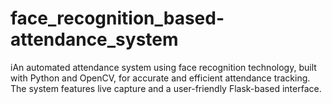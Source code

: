 # face_recognition_based-attendance_system
iAn automated attendance system using face recognition technology, built with Python and OpenCV, for accurate and efficient attendance tracking. The system features live capture and a user-friendly Flask-based interface.
